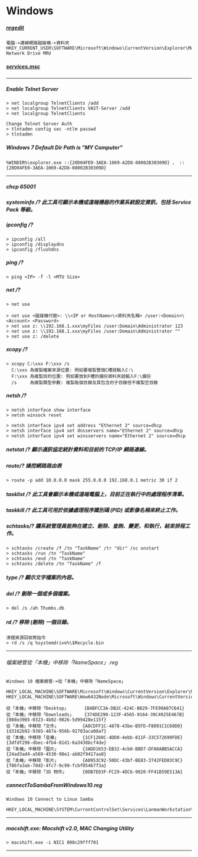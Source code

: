 ﻿Windows
===


##### [regedit](https://zh.wikipedia.org/wiki/%E6%B3%A8%E5%86%8C%E8%A1%A8)
```
電腦->連線網路磁碟機->資料夾    HKEY_CURRENT_USER\SOFTWARE\Microsoft\Windows\CurrentVersion\Explorer\Map Network Drive MRU
```
##### [services.msc](https://zh.wikipedia.org/wiki/%E6%9C%8D%E5%8A%A1%E6%8E%A7%E5%88%B6%E7%AE%A1%E7%90%86%E5%99%A8)
---

##### Enable Telnet Server
```
> net localgroup TelnetClients /add
> net localgroup TelnetClients VAST-Server /add
> net localgroup TelnetClients

Change Telnet Server Auth
> tlntadmn config sec -ntlm passwd
> tlntadmn
```
##### Windows 7 Default Dir Path is "MY Computer"
```
%WINDIR%\explorer.exe ::{20D04FE0-3AEA-1069-A2D8-08002B30309D} ， ::{20D04FE0-3AEA-1069-A2D8-08002B30309D}
```
---

##### chcp 65001
##### systeminfo /?    此工具可顯示本機或遠端機器的作業系統設定資訊，包括 Service Pack 等級。
##### ipconfig /?
```
> ipconfig /all
> ipconfig /displaydns
> ipconfig /flushdns
```
##### ping /?
```
> ping <IP> -f -l <MTU Size>
```
##### net /?
```
> net use

> net use <磁碟機代號>: \\<IP or HostName>\<資料夾名稱> /user:<Domain>\<Account> <Password>
> net use z: \\192.168.1.xxx\myFiles /user:Domain\Administrator 123
> net use z: \\192.168.1.xxx\myFiles /user:Domain\Administrator ""
> net use z: /delete
```
##### xcopy /?
```
> xcopy C:\xxx F:\xxx /s
  C:\xxx 為複製檔案來源位置: 例如要複製整個C槽就輸入C:\
  F:\xxx 為複製目的位置: 例如要放到F槽的備份資料夾就輸入F:\備份
  /s     為複製類型參數: 複製每個目錄及其包含的子目錄但不複製空目錄
```
##### netsh /?
```
> netsh interface show interface
> netsh winsock reset

> netsh interface ipv4 set address "Ethernet 2" source=dhcp
> netsh interface ipv4 set dnsservers name="Ethernet 2" source=dhcp
> netsh interface ipv4 set winsservers name="Ethernet 2" source=dhcp
```
##### netstat /?    顯示通訊協定統計資料和目前的 TCP/IP 網路連線。
##### route/?    操控網路路由表
```
> route -p add 10.0.0.0 mask 255.0.0.0 192.168.0.1 metric 30 if 2
```
##### tasklist /?    此工具會顯示本機或遠端電腦上，目前正在執行中的處理程序清單。
##### taskkill /?    此工具可用於依據處理程序識別碼 (PID) 或影像名稱來終止工作。
##### schtasks/?    讓系統管理員能夠在建立、刪除、查詢、變更，和執行，結束排程工作。
```
> schtasks /create /f /tn "TaskName" /tr "dir" /sc onstart
> schtasks /run /tn "TaskName"
> schtasks /end /tn "TaskName"
> schtasks /delete /tn "TaskName" /f
```
##### type /?    顯示文字檔案的內容。
##### del /?    刪除一個或多個檔案。
```
> del /s /ah Thumbs.db
```
##### rd /?    移除 (刪除) 一個目錄。
```
清理資源回收筒指令
> rd /s /q %systemdrive%\$Recycle.bin
```
---

###### 檔案總管從「本機」中移除「NameSpace」.reg
```
Windows 10 檔案總管->從「本機」中移除「NameSpace」

HKEY_LOCAL_MACHINE\SOFTWARE\Microsoft\Windows\CurrentVersion\Explorer\MyComputer\NameSpace
HKEY_LOCAL_MACHINE\SOFTWARE\Wow6432Node\Microsoft\Windows\CurrentVersion\Explorer\MyComputer\NameSpace

從「本機」中移除「Desktop」      {B4BFCC3A-DB2C-424C-B029-7FE99A87C641}
從「本機」中移除「Downloads」    {374DE290-123F-4565-9164-39C4925E467B}  {088e3905-0323-4b02-9826-5d99428e115f}
從「本機」中移除「文件」         {A8CDFF1C-4878-43be-B5FD-F8091C1C60D0}  {d3162b92-9365-467a-956b-92703aca08af}
從「本機」中移除「音樂」         {1CF1260C-4DD0-4ebb-811F-33C572699FDE}  {3dfdf296-dbec-4fb4-81d1-6a3438bcf4de}
從「本機」中移除「圖片」         {3ADD1653-EB32-4cb0-BBD7-DFA0ABB5ACCA}  {24ad3ad4-a569-4530-98e1-ab02f9417aa8}
從「本機」中移除「影片」         {A0953C92-50DC-43bf-BE83-3742FED03C9C}  {f86fa3ab-70d2-4fc7-9c99-fcbf05467f3a}
從「本機」中移除「3D 物件」      {0DB7E03F-FC29-4DC6-9020-FF41B59E513A}
```
##### connectToSambaFromWindows10.reg
```
Windows 10 Connect to Linux Samba

HKEY_LOCAL_MACHINE\SYSTEM\CurrentControlSet\Services\LanmanWorkstation\Parameters\AllowInsecureGuestAuth=dword:00000001
```
---

##### macshift.exe: Macshift v2.0, MAC Changing Utility
```
> macshift.exe -i NIC1 000c29fff701
```
---
